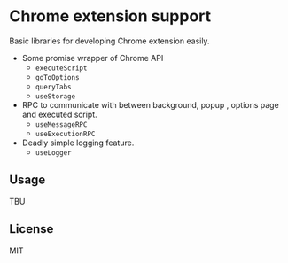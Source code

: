 # Chrome extension support

Basic libraries for developing Chrome extension easily.

- Some promise wrapper of Chrome API
  - `executeScript`
  - `goToOptions`
  - `queryTabs`
  - `useStorage`
- RPC to communicate with between background, popup , options page and executed script.
  - `useMessageRPC`
  - `useExecutionRPC`
- Deadly simple logging feature.
  - `useLogger`

## Usage

TBU

## License

MIT
